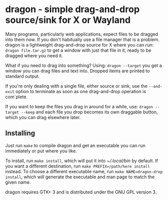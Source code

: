 # dragon - simple drag-and-drop source/sink for X or Wayland

Many programs, particularly web applications, expect files to be dragged
into them now. If you don't habitually use a file manager that is a
problem. dragon is a lightweight drag-and-drop source for X where you
can run:
  `dragon file.tar.gz`
to get a window with just that file in it, ready to be dragged where you
need it.

What if you need to drag into something? Using:
  `dragon --target`
you get a window you can drag files and text into. Dropped items are
printed to standard output.
 
If you're only dealing with a single file, either source or sink, use
the `--and-exit` option to terminate as soon as one drag-and-drop
operation is com`plete.

If you want to keep the files you drag in around for a while, use:
  `dragon --target --keep`
and each file you drop becomes its own draggable button, which you can
drag elsewhere later.

Installing
----------
Just run `make` to compile dragon and get an executable you can run
immediately or put where you like.

To install, run `make install`, which will put it into *~/.local/bin* by
default. If you want a different destination, run `make
PREFIX=/path/here install` instead. To choose a different executable
name, run `make NAME=dragon-drop install`, which will generate the
executable and man page to match the given name.

dragon requires GTK+ 3 and is distributed under the GNU GPL version 3.
